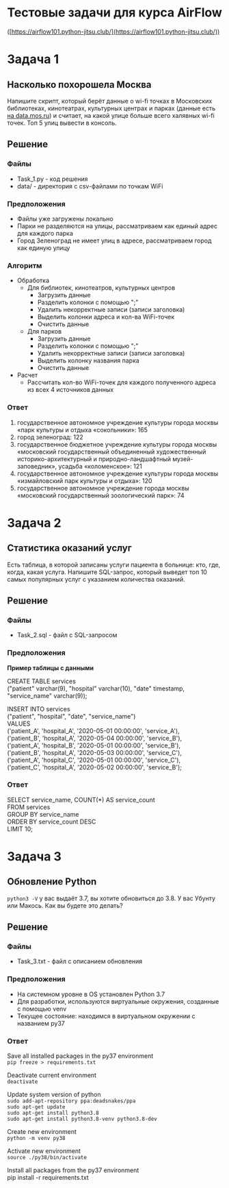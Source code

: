 # Тестовые задачи для курса AirFlow  
([https://airflow101.python-jitsu.club/](https://airflow101.python-jitsu.club/))

# Задача 1
## Насколько похорошела Москва
Напишите скрипт, который берёт данные о wi-fi точках в Московских библиотеках,
кинотеатрах, культурных центрах и парках (данные есть
[на data.mos.ru](https://data.mos.ru/opendata?categoryId=121)) и
считает, на какой улице больше всего халявных wi-fi точек.
Топ 5 улиц вывести в консоль.

## Решение
### Файлы
- Task_1.py - код решения
- data/ - директория с csv-файлами по точкам WiFi

### Предположения
- Файлы уже загружены локально 
- Парки не разделяются на улицы, рассматриваем как единый адрес для каждого парка
- Город Зеленоград не имеет улиц в адресе, рассматриваем город как единую улицу

### Алгоритм
- Обработка
	- Для библиотек, кинотеатров, культурных центров
		- Загрузить данные
		- Разделить колонки с помощью ";"
		- Удалить некорректные записи (записи заголовка)
		- Выделить колонки адреса и кол-ва WiFi-точек
		- Очистить данные
	- Для парков
		- Загрузить данные
		- Разделить колонки с помощью ";"
		- Удалить некорректные записи (записи заголовка)
		- Выделить колонку названия парка
		- Очистить данные
- Расчет
	- Рассчитать кол-во WiFi-точек для каждого полученного адреса из всех 4 источников данных

### Ответ
1. государственное автономное учреждение культуры города москвы «парк культуры и отдыха «сокольники»: 165
2. город зеленоград: 122
3. государственное бюджетное учреждение культуры города москвы «московский государственный объединенный художественный историко-архитектурный и природно-ландшафтный музей-заповедник», усадьба «коломенское»: 121
4. государственное автономное учреждение культуры города москвы «измайловский парк культуры и отдыха»: 120
5. государственное автономное учреждение города москвы «московский государственный зоологический парк»: 74

# Задача 2
## Статистика оказаний услуг
Есть таблица, в которой записаны услуги пациента в больнице: кто, где, когда, какая услуга.
Напишите SQL-запрос, который выведет топ 10 самых популярных услуг с указанием количества оказаний.

## Решение
### Файлы 
- Task_2.sql - файл с SQL-запросом

### Предположения
**Пример таблицы с данными**

CREATE TABLE services  
    ("patient" varchar(9), "hospital" varchar(10), "date" timestamp, "service_name" varchar(9));  
    
INSERT INTO services  
    ("patient", "hospital", "date", "service_name")  
VALUES  
    ('patient_A', 'hospital_A', '2020-05-01 00:00:00', 'service_A'),  
    ('patient_B', 'hospital_A', '2020-05-04 00:00:00', 'service_B'),  
    ('patient_A', 'hospital_B', '2020-05-01 00:00:00', 'service_B'),  
    ('patient_B', 'hospital_A', '2020-05-03 00:00:00', 'service_C'),  
    ('patient_A', 'hospital_C', '2020-05-01 00:00:00', 'service_C'),  
    ('patient_C', 'hospital_A', '2020-05-02 00:00:00', 'service_B');  

### Ответ
SELECT service_name,  COUNT(*) AS service_count  
FROM services  
GROUP BY service_name  
ORDER BY service_count DESC  
LIMIT 10;  

# Задача 3
## Обновление Python
`python3 -V` у вас выдаёт 3.7, вы хотите обновиться до 3.8. У вас Убунту или Макось.
Как вы будете это делать?

## Решение
### Файлы 
- Task_3.txt - файл с описанием обновления

### Предположения
- На системном уровне в OS установлен Python 3.7
- Для разработки, используются виртуальные окружения, созданные с помощью venv
- Текущее состояние: находимся в виртуальном окружении с названием py37

### Ответ
Save all installed packages in the py37 environment  
`pip freeze > requirements.txt`  

Deactivate current environment  
`deactivate`  

Update system version of python  
`sudo add-apt-repository ppa:deadsnakes/ppa`  
`sudo apt-get update`  
`sudo apt-get install python3.8`  
`sudo apt-get install python3.8-venv python3.8-dev`  
  
Create new environment  
`python -m venv py38`  

Activate new environment  
`source ./py38/bin/activate`  

Install all packages from the py37 environment  
pip install -r requirements.txt  